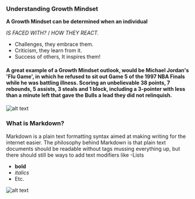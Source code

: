### Understanding Growth Mindset
 **A Growth Mindset can be determined when an individual**

*IS FACED WITH?* /  *HOW THEY REACT.*
- Challenges, they embrace them.
- Criticism, they learn from it.
- Success of others, It inspires them!
#### A great example of a Growth Mindset outlook, would be Michael Jordan's 'Flu Game', in which he refused to sit out Game 5 of the 1997 NBA Finals while he was battling illness. Scoring an unbelievable 38 points, 7 rebounds, 5 assists, 3 steals and 1 block, including a 3-pointer with less than a minute left that gave the Bulls a lead they did not relinquish.

![alt text](https://user-images.githubusercontent.com/60588131/92559325-39767e00-f225-11ea-8693-4990a072d852.png)

### What is Markdown?

Markdown is a plain text formatting syntax aimed at making writing for the internet easier. The philosophy behind Markdown is that plain text documents should be readable without tags mussing everything up, but there should still be ways to add text modifiers like 
-Lists 
- **bold**
- *italics* 
- Etc.

![alt text](https://i.github-camo.com/9b13e0b1b52087d328a56b46dd5c7e5db33a0674/68747470733a2f2f6769746875622e636f6d2f73687572636f6f4c2f61746f6d2d6d61726b646f776e2d666f726d61742f626c6f622f6d61737465722f44656d6f2e6769663f7261773d74727565)
